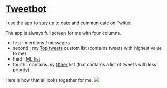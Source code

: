 # [Tweetbot](https://tapbots.com/tweetbot/mac/)
I use the app to stay up to date and communicate on Twitter.

The app is always full screen for me with four columns. 
- first : mentions / messages
- second : my [Top tweets](https://twitter.com/nikitavoloboev/lists/top1 "Top") custom list (contains tweets with highest value to me)
- third : [ML list](https://twitter.com/nikitavoloboev/lists/ml "ML")
- fourth : contains my [Other](https://twitter.com/nikitavoloboev/lists/other1 "Other") list (that contains a list of tweets with less priority)

Here is how that all looks together for me: 
![](https://i.imgur.com/6BztTgf.jpg)
